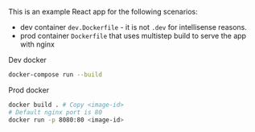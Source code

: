 This is an example React app for the following scenarios:

- dev container `dev.Dockerfile` - it is not `.dev` for intellisense reasons.
- prod container `Dockerfile` that uses multistep build to serve the app with nginx

Dev docker

```sh
docker-compose run --build
```

Prod docker

```sh
docker build . # Сopy <image-id>
# Default nginx port is 80
docker run -p 8080:80 <image-id>
```
